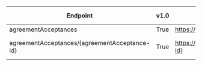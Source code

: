 | Endpoint | v1.0 | V1.0-Url | v1.0-Methods | v1.0-docs | beta | Beta-Url | Beta-Methods | Beta-Docs | Path | Root | Children | Segment |
| ----------| ----------| ----------| ----------| ----------| ----------| ----------| ----------| ----------| ----------| ----------| ----------| ----------|
| agreementAcceptances| True| https://graph.microsoft.com/v1.0/agreementAcceptances| Get Post|  | True| https://graph.microsoft.com/beta/agreementAcceptances| Get Post|  | agreementAcceptances| agreementAcceptances| 1| agreementAcceptances|
| agreementAcceptances/{agreementAcceptance-id}| True| https://graph.microsoft.com/v1.0/agreementAcceptances/{agreementAcceptance-id}| Get Patch Delete|   | True| https://graph.microsoft.com/beta/agreementAcceptances/{agreementAcceptance-id}| Get Patch Delete|   | agreementAcceptances {agreementAcceptance-id}| agreementAcceptances| 0| {agreementAcceptance-id}|
